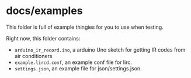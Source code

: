 # docs/examples

This folder is full of example thingies for you to use when testing.

Right now, this folder contains:
- `arduino_ir_record.ino`, a arduino Uno sketch for getting IR codes from air conditioners
- `example.lircd.conf`, an example conf file for lirc.
- `settings.json`, an example file for json/settings.json.

